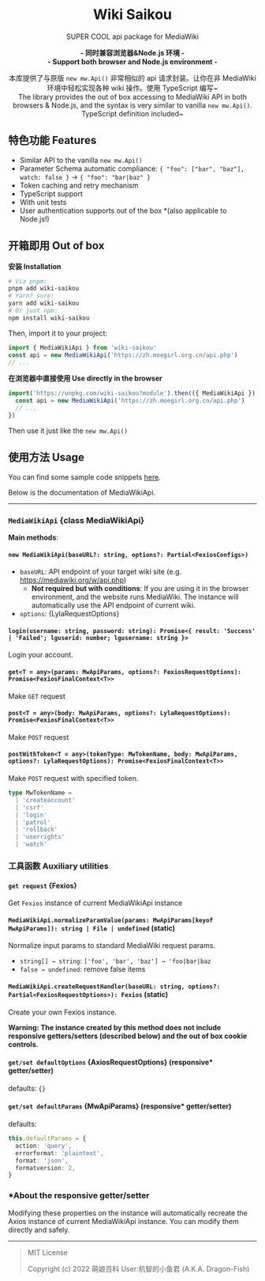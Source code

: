 <div align="center">

# Wiki Saikou

SUPER COOL api package for MediaWiki

**- 同时兼容浏览器&Node.js 环境 -**<br>
**- Support both browser and Node.js environment -**

本库提供了与原版 `new mw.Api()` 非常相似的 api 请求封装。让你在非 MediaWiki 环境中轻松实现各种 wiki 操作。使用 TypeScript 编写~<br>
The library provides the out of box accessing to MediaWiki API in both browsers & Node.js, and the syntax is very similar to vanilla `new mw.Api()`. TypeScript definition included~

</div>

## 特色功能 Features

- Similar API to the vanilla `new mw.Api()`
- Parameter Schema automatic compliance: `{ "foo": ["bar", "baz"], watch: false }` → `{ "foo": "bar|baz" }`
- Token caching and retry mechanism
- TypeScript support
- With unit tests
- User authentication supports out of the box \*(also applicable to Node.js!)

## 开箱即用 Out of box

**安装 Installation**

```sh
# Via pnpm:
pnpm add wiki-saikou
# Yarn? sure:
yarn add wiki-saikou
# Or just npm:
npm install wiki-saikou
```

Then, import it to your project:

```ts
import { MediaWikiApi } from 'wiki-saikou'
const api = new MediaWikiApi('https://zh.moegirl.org.cn/api.php')
// ...
```

**在浏览器中直接使用 Use directly in the browser**

```js
import('https://unpkg.com/wiki-saikou?module').then(({ MediaWikiApi }) => {
  const api = new MediaWikiApi('https://zh.moegirl.org.cn/api.php')
  // ...
})
```

Then use it just like the `new mw.Api()`

## 使用方法 Usage

You can find some sample code snippets [here](test/).

Below is the documentation of MediaWikiApi.

---

### `MediaWikiApi` {class MediaWikiApi}

**Main methods**:

#### `new MediaWikiApi(baseURL?: string, options?: Partial<FexiosConfigs>)`

- `baseURL`: API endpoint of your target wiki site (e.g. https://mediawiki.org/w/api.php)
  - **Not required but with conditions**: If you are using it in the browser environment, and the website runs MediaWiki. The instance will automatically use the API endpoint of current wiki.
- `options`: {LylaRequestOptions}

#### `login(username: string, password: string): Promise<{ result: 'Success' | 'Failed'; lguserid: number; lgusername: string }>`

Login your account.

#### `get<T = any>(params: MwApiParams, options?: FexiosRequestOptions): Promise<FexiosFinalContext<T>>`

Make `GET` request

#### `post<T = any>(body: MwApiParams, options?: LylaRequestOptions): Promise<FexiosFinalContext<T>>`

Make `POST` request

#### `postWithToken<T = any>(tokenType: MwTokenName, body: MwApiParams, options?: LylaRequestOptions): Promise<FexiosFinalContext<T>>`

Make `POST` request with specified token.

```ts
type MwTokenName =
  | 'createaccount'
  | 'csrf'
  | 'login'
  | 'patrol'
  | 'rollback'
  | 'userrights'
  | 'watch'
```

### 工具函数 Auxiliary utilities

#### `get request` {Fexios}

Get `Fexios` instance of current MediaWikiApi instance

#### `MediaWikiApi.normalizeParamValue(params: MwApiParams[keyof MwApiParams]): string | File | undefined` (static)

Normalize input params to standard MediaWiki request params.

- `string[] → string`: `['foo', 'bar', 'baz'] → 'foo|bar|baz`
- `false → undefined`: remove false items

#### `MediaWikiApi.createRequestHandler(baseURL: string, options?: Partial<FexiosRequestOptions>): Fexios` (static)

Create your own Fexios instance.

**Warning: The instance created by this method does not include responsive getters/setters (described below) and the out of box cookie controls.**

#### `get/set defaultOptions` {AxiosRequestOptions} (responsive\* getter/setter)

defaults: `{}`

#### `get/set defaultParams` {MwApiParams} (responsive\* getter/setter)

defaults:

```ts
this.defaultParams = {
  action: 'query',
  errorformat: 'plaintext',
  format: 'json',
  formatversion: 2,
}
```

### \*About the responsive getter/setter

Modifying these properties on the instance will automatically recreate the Axios instance of current MediaWikiApi instance. You can modify them directly and safely.

---

> MIT License
>
> Copyright (c) 2022 萌娘百科 User:机智的小鱼君 (A.K.A. Dragon-Fish)

